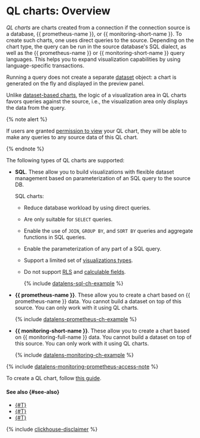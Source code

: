 # QL charts: Overview


_QL charts_ are charts created from a connection if the connection source is a database, {{ prometheus-name }}, or {{ monitoring-short-name }}. To create such charts, one uses direct queries to the source. Depending on the chart type, the query can be run in the source database's SQL dialect, as well as the {{ prometheus-name }} or {{ monitoring-short-name }} query languages. This helps you to expand visualization capabilities by using language-specific transactions.


Running a query does not create a separate [dataset](../dataset/index.md) object: a chart is generated on the fly and displayed in the preview panel.

Unlike [dataset-based charts](dataset-based-charts.md), the logic of a visualization area in QL charts favors queries against the source, i.e., the visualization area only displays the data from the query.


{% note alert %}

If users are granted [permission to view](../../security/manage-access#permission-read) your QL chart, they will be able to make any queries to any source data of this QL chart.

{% endnote %}

The following types of QL charts are supported:

* **SQL**. These allow you to build visualizations with flexible dataset management based on parameterization of an SQL query to the source DB.

   SQL charts:

   * Reduce database workload by using direct queries.
   * Are only suitable for `SELECT` queries.
   * Enable the use of `JOIN`, `GROUP BY`, and `SORT BY` queries and aggregate functions in SQL queries.
   * Enable the parameterization of any part of a SQL query.
   * Support a limited set of [visualizations types](../../visualization-ref/index.md).
   * Do not support [RLS](../../security/row-level-security.md) and [calculable fields](../calculations/index.md).

      {% include [datalens-sql-ch-example](../../../_includes/datalens/datalens-sql-ch-example.md) %}


* **{{ prometheus-name }}**. These allow you to create a chart based on {{ prometheus-name }} data. You cannot build a dataset on top of this source. You can only work with it using QL charts.

   {% include [datalens-prometheus-ch-example](../../../_includes/datalens/datalens-prometheus-ch-example.md) %}

* **{{ monitoring-short-name }}**. These allow you to create a chart based on {{ monitoring-full-name }} data. You cannot build a dataset on top of this source. You can only work with it using QL charts.

   {% include [datalens-monitoring-ch-example](../../../_includes/datalens/datalens-monitoring-ch-example.md) %}

{% include [datalens-monitoring-prometheus-access-note](../../../_includes/datalens/datalens-monitoring-prometheus-access-note.md) %}



To create a QL chart, follow [this guide](../../operations/chart/create-sql-chart.md).

#### See also {#see-also}

* [{#T}](../../operations/chart/create-sql-chart.md)
* [{#T}](../../concepts/chart/index.md)
* [{#T}](../../operations/chart/create-chart.md)

{% include [clickhouse-disclaimer](../../../_includes/clickhouse-disclaimer.md) %}